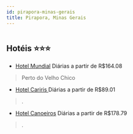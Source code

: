 ```yaml
---
id: pirapora-minas-gerais
title: Pirapora, Minas Gerais
---
```


<center><img src="https://static.hotelurbano.com/reservas/prod0/7/7159/5c509b3ed4ce9_hotel-mundial.JPG" alt="" /></center>


## Hotéis ⭐️⭐️⭐️

-    [Hotel Mundial](https://www.hurb.com/aud/https://www.hurb.com/hoteis/pirapora/hotel-mundial-7159?cmp=18055) Diárias a partir de R$164.08
   > Perto do Velho Chico
-    [Hotel Cariris ](https://www.hurb.com/aud/https://www.hurb.com/hoteis/pirapora/hotel-cariris-12589?cmp=18055) Diárias a partir de R$89.01
   > .
-    [Hotel Canoeiros](https://www.hurb.com/aud/https://www.hurb.com/hoteis/pirapora/hotel-canoeiros-4136?cmp=18055) Diárias a partir de R$178.79
   > .
